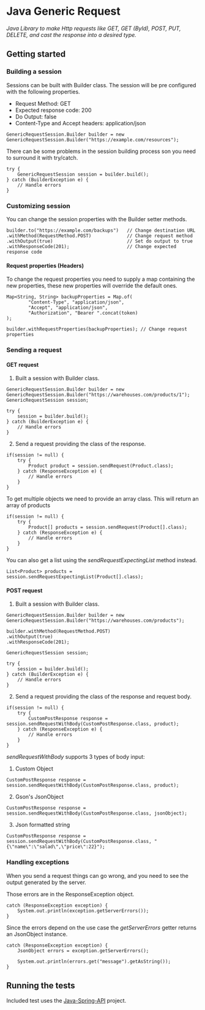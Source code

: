 # Java Generic Request

_Java Library to make Http requests like GET, GET (ById), POST, PUT, DELETE, and cast the response into a desired type._

## Getting started

### Building a session

Sessions can be built with Builder class. The session will be pre configured with the following properties.

* Request Method: GET
* Expected response code: 200
* Do Output: false 
* Content-Type and Accept headers: application/json

````
GenericRequestSession.Builder builder = new GenericRequestSession.Builder("https://example.com/resources");
````

There can be some problems in the session building process son you need to surround it with try/catch.

````
try {
    GenericRequestSession session = builder.build();
} catch (BuilderException e) {
    // Handle errors
}
````

### Customizing session

You can change the session properties with the Builder setter methods.

````
builder.to("https://example.com/backups")   // Change destination URL
.withMethod(RequestMethod.POST)             // Change request method
.withOutput(true)                           // Set do output to true
.withResponseCode(201);                     // Change expected response code
````

#### Request properties (Headers)

To change the request properties you need to supply a map containing the new properties, these new properties will override the default ones.

````
Map<String, String> backupProperties = Map.of(
        "Content-Type", "application/json",
        "Accept", "application/json",
        "Authorization", "Bearer ".concat(token)
);

builder.withRequestProperties(backupProperties); // Change request properties
````

### Sending a request

#### GET request

1. Built a session with Builder class.

````
GenericRequestSession.Builder builder = new GenericRequestSession.Builder("https://warehouses.com/products/1");
GenericRequestSession session;

try {
    session = builder.build();
} catch (BuilderException e) {
    // Handle errors
}
````

2. Send a request providing the class of the response. 

````
if(session != null) {
    try {
        Product product = session.sendRequest(Product.class);
    } catch (ResponseException e) {
        // Handle errors
    }
}
````

To get multiple objects we need to provide an array class. This will return an array of products

````
if(session != null) {
    try {
        Product[] products = session.sendRequest(Product[].class);
    } catch (ResponseException e) {
        // Handle errors
    }
}
````
 
You can also get a list using the _sendRequestExpectingList_ method instead.

````
List<Product> products = session.sendRequestExpectingList(Product[].class);
````

#### POST request

1. Built a session with Builder class.

````
GenericRequestSession.Builder builder = new GenericRequestSession.Builder("https://warehouses.com/products");

builder.withMethod(RequestMethod.POST)
.withOutput(true)
.withResponseCode(201);

GenericRequestSession session;

try {
    session = builder.build();
} catch (BuilderException e) {
    // Handle errors
}
````

2. Send a request providing the class of the response and request body. 

````
if(session != null) {
    try {
        CustomPostResponse response = session.sendRequestWithBody(CustomPostResponse.class, product);
    } catch (ResponseException e) {
        // Handle errors
    }
}
````

_sendRequestWithBody_ supports 3 types of body input:

1. Custom Object

````
CustomPostResponse response = session.sendRequestWithBody(CustomPostResponse.class, product);
````

2. Gson's JsonObject 

````
CustomPostResponse response = session.sendRequestWithBody(CustomPostResponse.class, jsonObject);
````

3. Json formatted string

````
CustomPostResponse response = session.sendRequestWithBody(CustomPostResponse.class, "{\"name\":\"salad\",\"price\":22}");
````

### Handling exceptions

When you send a request things can go wrong, and you need to see the output generated by the server.

Those errors are in the ResponseException object.

````
catch (ResponseException exception) {
    System.out.println(exception.getServerErrors()); 
}
````

Since the errors depend on the use case the _getServerErrors_ getter returns an JsonObject instance.

````
catch (ResponseException exception) {
    JsonObject errors = exception.getServerErrors();
    
    System.out.println(errors.get("message").getAsString());
}
````

## Running the tests

Included test uses the [Java-Spring-API](https://github.com/dnieln7/Java-Spring-API/tree/1.0) project.